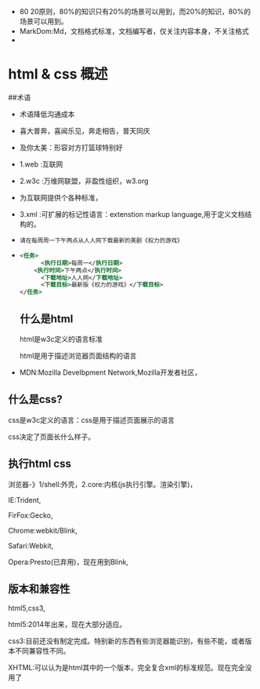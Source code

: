 + 80 20原则，80%的知识只有20%的场景可以用到，而20%的知识，80%的场景可以用到。
+ MarkDom:Md，文档格式标准，文档编写者，仅关注内容本身，不关注格式
+ ​

# html & css 概述

##术语

+ 术语降低沟通成本

+ 喜大普奔，喜闻乐见，奔走相告，普天同庆

+ 及你太美：形容对方打篮球特别好

+ 1.web :互联网

+ 2.w3c :万维网联盟，非盈性组织，w3.org

+ 为互联网提供个各种标准，

+ 3.xml :可扩展的标记性语言：extenstion markup language,用于定义文档结构的。

+ ```
  请在每周周一下午两点从人人网下载最新的美剧《权力的游戏》
  ```

+ ```xml
  <任务>
    	<执行日期>每周一</执行日期>
      <执行时间>下午两点</执行时间>
    	<下载地址>人人网</下载地址>
    	<下载目标>最新版《权力的游戏》</下载目标>
  </任务>
  ```

  ## 什么是html

  html是w3c定义的语言标准

  html是用于描述浏览器页面结构的语言

+ MDN:Mozilla DeveIbpment Network,Mozilla开发者社区，

## 什么是css?

css是w3c定义的语言：css是用于描述页面展示的语言

css决定了页面长什么样子。

## 执行html css

浏览器-》1/shell:外壳，2.core:内核(js执行引擎。渲染引擎)，

IE:Trident,

FirFox:Gecko,

Chrome:webkit/Blink,

Safari:Webkit,

Opera:Presto(已弃用)，现在用到Blink,

## 版本和兼容性

html5,css3,

html5:2014年出来，现在大部分适应。

css3:目前还没有制定完成。特别新的东西有些浏览器能识别，有些不能，或者版本不同兼容性不同。

XHTML:可以认为是html其中的一个版本，完全复合xml的标准规范。现在完全没用了

